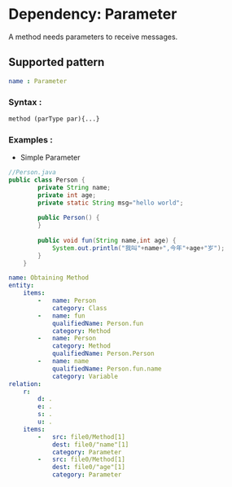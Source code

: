# Dependency: Parameter
A method needs parameters to receive messages.
## Supported pattern
```yaml
name : Parameter
```
### Syntax : 
```txt
method (parType par){...}
```
### Examples : 

* Simple Parameter
```java
//Person.java
public class Person {
        private String name;
        private int age;
        private static String msg="hello world";
    
        public Person() {
        }
         
        public void fun(String name,int age) {
            System.out.println("我叫"+name+",今年"+age+"岁");
        }
    }
```

```yaml
name: Obtaining Method
entity:
    items:
        -   name: Person
            category: Class
        -   name: fun
            qualifiedName: Person.fun
            category: Method
        -   name: Person
            category: Method
            qualifiedName: Person.Person
        -   name: name
            qualifiedName: Person.fun.name
            category: Variable
relation:
    r:
        d: .
        e: .
        s: .
        u: .
    items:
        -   src: file0/Method[1]
            dest: file0/"name"[1]
            category: Parameter
        -   src: file0/Method[1]
            dest: file0/"age"[1]
            category: Parameter
```